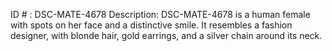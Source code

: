 ID # : DSC-MATE-4678
Description: DSC-MATE-4678 is a human female with spots on her face and a distinctive smile. It resembles a fashion designer, with blonde hair, gold earrings, and a silver chain around its neck.